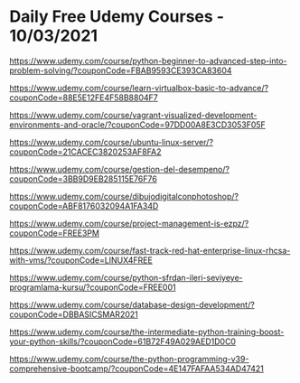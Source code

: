# Daily Free Udemy Courses - 10/03/2021

https://www.udemy.com/course/python-beginner-to-advanced-step-into-problem-solving/?couponCode=FBAB9593CE393CA83604
https://www.udemy.com/course/learn-virtualbox-basic-to-advance/?couponCode=88E5E12FE4F58B8804F7
https://www.udemy.com/course/vagrant-visualized-development-environments-and-oracle/?couponCode=97DD00A8E3CD3053F05F
https://www.udemy.com/course/ubuntu-linux-server/?couponCode=21CACEC3820253AF8FA2
https://www.udemy.com/course/gestion-del-desempeno/?couponCode=3BB9D9EB285115E76F76
https://www.udemy.com/course/dibujodigitalconphotoshop/?couponCode=ABF8176032094A1FA34D
https://www.udemy.com/course/project-management-is-ezpz/?couponCode=FREE3PM
https://www.udemy.com/course/fast-track-red-hat-enterprise-linux-rhcsa-with-vms/?couponCode=LINUX4FREE
https://www.udemy.com/course/python-sfrdan-ileri-seviyeye-programlama-kursu/?couponCode=FREE001
https://www.udemy.com/course/database-design-development/?couponCode=DBBASICSMAR2021
https://www.udemy.com/course/the-intermediate-python-training-boost-your-python-skills/?couponCode=61B72F49A029AED1D0C0
https://www.udemy.com/course/the-python-programming-v39-comprehensive-bootcamp/?couponCode=4E147FAFAA534AD47421
